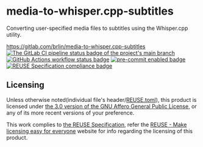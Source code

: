 # media-to-whisper.cpp-subtitles

Converting user-specified media files to subtitles using the Whisper.cpp utility.

<https://gitlab.com/brlin/media-to-whisper.cpp-subtitles>  
[![The GitLab CI pipeline status badge of the project's `main` branch](https://gitlab.com/brlin/media-to-whisper.cpp-subtitles/badges/main/pipeline.svg?ignore_skipped=true "Click here to check out the comprehensive status of the GitLab CI pipelines")](https://gitlab.com/brlin/media-to-whisper.cpp-subtitles/-/pipelines) [![GitHub Actions workflow status badge](https://github.com/brlin-tw/media-to-whisper.cpp-subtitles/actions/workflows/check-potential-problems.yml/badge.svg "GitHub Actions workflow status")](https://github.com/brlin-tw/media-to-whisper.cpp-subtitles/actions/workflows/check-potential-problems.yml) [![pre-commit enabled badge](https://img.shields.io/badge/pre--commit-enabled-brightgreen?logo=pre-commit&logoColor=white "This project uses pre-commit to check potential problems")](https://pre-commit.com/) [![REUSE Specification compliance badge](https://api.reuse.software/badge/gitlab.com/brlin/media-to-whisper.cpp-subtitles "This project complies to the REUSE specification to decrease software licensing costs")](https://api.reuse.software/info/gitlab.com/brlin/media-to-whisper.cpp-subtitles)

## Licensing

Unless otherwise noted(individual file's header/[REUSE.toml](REUSE.toml)), this product is licensed under [the 3.0 version of the GNU Affero General Public License](https://www.gnu.org/licenses/agpl-3.0.en.html), or any of its more recent versions of your preference.

This work complies to [the REUSE Specification](https://reuse.software/spec/), refer the [REUSE - Make licensing easy for everyone](https://reuse.software/) website for info regarding the licensing of this product.
